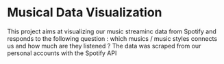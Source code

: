 # Musical Data Visualization


This project aims at visualizing our music streaminc data from Spotify and responds to the following question : which musics / music styles connects us and how much are they listened ? The data was scraped from our personal accounts with the Spotify API
